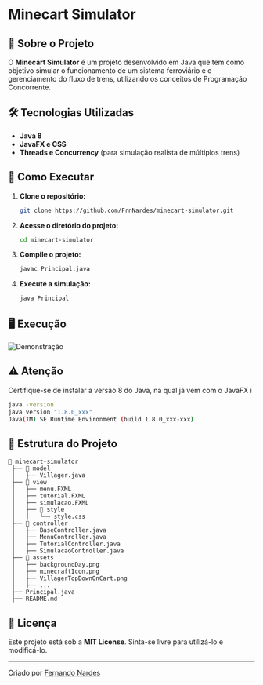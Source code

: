 #  Minecart Simulator

## 📌 Sobre o Projeto
O **Minecart Simulator** é um projeto desenvolvido em Java que tem como objetivo simular o funcionamento de um sistema ferroviário e o gerenciamento do fluxo de trens, utilizando os conceitos de Programação Concorrente.

## 🛠️ Tecnologias Utilizadas
- **Java 8**
- **JavaFX e CSS**
- **Threads e Concurrency** (para simulação realista de múltiplos trens)

## 🚀 Como Executar
1. **Clone o repositório:**
   ```sh
   git clone https://github.com/FrnNardes/minecart-simulator.git
   ```
2. **Acesse o diretório do projeto:**
   ```sh
   cd minecart-simulator
   ```
3. **Compile o projeto:**
   ```sh
   javac Principal.java
   ```
4. **Execute a simulação:**
   ```sh
   java Principal
   ```
   
## 🖥️ Execução
![Demonstração](assets/execucao.gif)

## ⚠️ Atenção
Certifique-se de instalar a versão 8 do Java, na qual já vem com o JavaFX i
```sh
java -version
java version "1.8.0_xxx"
Java(TM) SE Runtime Environment (build 1.8.0_xxx-xxx)
```

## 📂 Estrutura do Projeto
```
📂 minecart-simulator
 ├── 📂 model
 │   ├── Villager.java
 ├── 📂 view
 │   ├── menu.FXML
 │   ├── tutorial.FXML
 │   ├── simulacao.FXML
 │   ├── 📂 style
 │   │   └── style.css
 ├── 📂 controller
 │   ├── BaseController.java
 │   ├── MenuController.java
 │   ├── TutorialController.java
 │   ├── SimulacaoController.java
 ├── 📂 assets
 │   ├── backgroundDay.png
 │   ├── minecraftIcon.png
 │   ├── VillagerTopDownOnCart.png
 │   ├── ...
 ├── Principal.java
 ├── README.md
```

## 📄 Licença
Este projeto está sob a **MIT License**. Sinta-se livre para utilizá-lo e modificá-lo.

---
Criado por [Fernando Nardes](https://github.com/FrnNardes)

